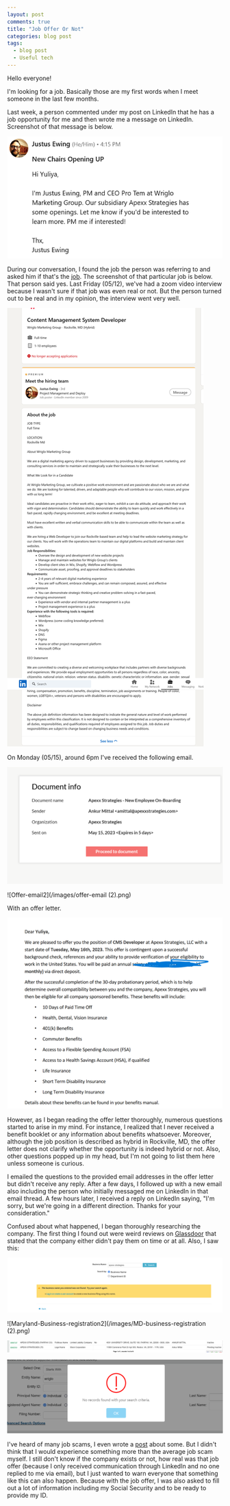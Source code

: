 ```yaml
---
layout: post
comments: true
title: "Job Offer Or Not"
categories: blog post
tags:
  - blog post
  - Useful tech
---
```


Hello everyone!

I'm looking for a job. Basically those are my first words when I meet someone in the last few months.

Last week, a person commented under my post on LinkedIn that he has a job opportunity for me and then wrote me a message on LinkedIn. Screenshot of that message is below.

![LinkedIn-Message](/images/linkedin-message.png)

During our conversation, I found the job the person was referring to and asked him if that's the [job](https://www.linkedin.com/jobs/view/3601282464). The screenshot of that particular job is below. That person said yes. Last Friday (05/12), we've had a zoom video interview because I wasn't sure if that job was even real or not. But the person turned out to be real and in my opinion, the interview went very well.

![LinkedIn-Job](/images/linkedin-job.png)

On Monday (05/15), around 6pm I've received the following email.

![Offer-email](/images/offer-email.png)

![Offer-email2](/images/offer-email (2).png)

With an offer letter.

![Offer-letter](/images/Offer-letter.png)

However, as I began reading the offer letter thoroughly, numerous questions started to arise in my mind. For instance, I realized that I never received a benefit booklet or any information about benefits whatsoever. Moreover, although the job position is described as hybrid in Rockville, MD, the offer letter does not clarify whether the opportunity is indeed hybrid or not. Also, other questions popped up in my head, but I'm not going to list them here unless someone is curious.

I emailed the questions to the provided email addresses in the offer letter but didn't receive any reply. After a few days, I followed up with a new email also including the person who initially messaged me on LinkedIn in that email thread. A few hours later, I received a reply on LinkedIn saying, "I'm sorry, but we're going in a different direction. Thanks for your consideration."

Confused about what happened, I began thoroughly researching the company. The first thing I found out were weird reviews on [Glassdoor](https://www.glassdoor.com/Overview/Working-at-Apexx-Strategies-EI_IE3263428.11,27.htm) that stated that the company either didn't pay them on time or at all. Also, I saw this:

![Maryland-Business-registration](/images/MD-business-registration.png)

![Maryland-Business-registration2](/images/MD-business-registration (2).png)

![Virginia-Business-registration](/images/Virginia-business-registration.png)

![Virginia-Business-registration2](/images/Virginia-business-administration.png)

I've heard of many job scams, I even wrote a [post](ambrolla.io/blog/posts/2023-03-08-job-scam.md) about some. But I didn't think that I would experience something more than the average job scam myself. I still don't know if the company exists or not, how real was that job offer (because I only received communication through LinkedIn and no one replied to me via email), but I just wanted to warn everyone that something like this can also happen. Because with the job offer, I was also asked to fill out a lot of information including my Social Security and to be ready to provide my ID.
